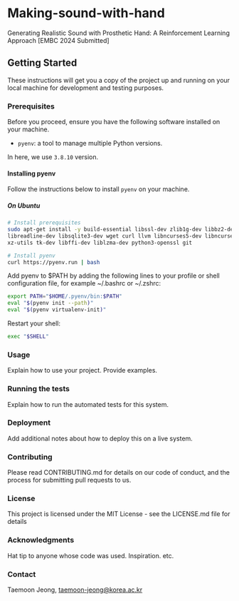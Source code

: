 # Making-sound-with-hand

Generating Realistic Sound with Prosthetic Hand: A Reinforcement Learning Approach [EMBC 2024 Submitted]

## Getting Started

These instructions will get you a copy of the project up and running on your local machine for development and testing purposes.

### Prerequisites

Before you proceed, ensure you have the following software installed on your machine.

- `pyenv`: a tool to manage multiple Python versions.

In here, we use `3.8.10` version.

#### Installing pyenv

Follow the instructions below to install `pyenv` on your machine.

##### On Ubuntu

```bash
# Install prerequisites
sudo apt-get install -y build-essential libssl-dev zlib1g-dev libbz2-dev \
libreadline-dev libsqlite3-dev wget curl llvm libncurses5-dev libncursesw5-dev \
xz-utils tk-dev libffi-dev liblzma-dev python3-openssl git

# Install pyenv
curl https://pyenv.run | bash
```

Add pyenv to $PATH by adding the following lines to your profile or shell configuration file, for example ~/.bashrc or ~/.zshrc:

```bash
export PATH="$HOME/.pyenv/bin:$PATH"
eval "$(pyenv init --path)"
eval "$(pyenv virtualenv-init)"
```

Restart your shell:

```bash
exec "$SHELL"
```

### Usage
Explain how to use your project. Provide examples.

### Running the tests
Explain how to run the automated tests for this system.

### Deployment
Add additional notes about how to deploy this on a live system.

### Contributing
Please read CONTRIBUTING.md for details on our code of conduct, and the process for submitting pull requests to us.

### License
This project is licensed under the MIT License - see the LICENSE.md file for details

### Acknowledgments
Hat tip to anyone whose code was used.
Inspiration.
etc.
### Contact
Taemoon Jeong, taemoon-jeong@korea.ac.kr
